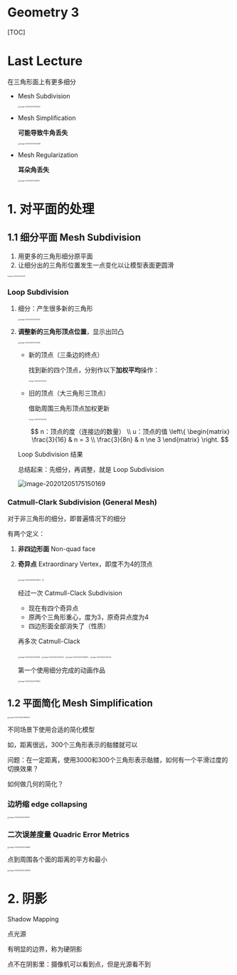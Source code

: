 # Geometry 3

[TOC]





# Last Lecture

在三角形面上有更多细分

+ Mesh Subdivision

  <img src="https://www.qiniu.cregskin.com/image-20201205172636132.png" alt="image-20201205172636132" style="zoom:25%;" />

+ Mesh Simplification

  **可能导致牛角丢失**

  <img src="https://www.qiniu.cregskin.com/image-20201205172629335.png" alt="image-20201205172629335" style="zoom:25%;" />

+ Mesh Regularization

  **耳朵角丢失**

  <img src="https://www.qiniu.cregskin.com/image-20201205172648171.png" alt="image-20201205172648171" style="zoom:25%;" />



# 1. 对平面的处理

## 1.1 细分平面 Mesh Subdivision

1. 用更多的三角形细分原平面
2. 让细分出的三角形位置发生一点变化以让模型表面更圆滑

<img src="https://www.qiniu.cregskin.com/image-20201205174000461.png" alt="image-20201205174000461" style="zoom:20%;" />

### Loop Subdivision

1. 细分：产生很多新的三角形

   <img src="https://www.qiniu.cregskin.com/image-20201205173102764.png" alt="image-20201205173102764" style="zoom:25%;" />

2. **调整新的三角形顶点位置**，显示出凹凸

   <img src="https://www.qiniu.cregskin.com/image-20201205173227487.png" alt="image-20201205173227487" style="zoom:25%;" />

   + 新的顶点（三条边的终点）

     找到新的四个顶点，分别作以下**加权平均**操作：

     <img src="https://www.qiniu.cregskin.com/image-20201205174335425.png" alt="image-20201205174335425" style="zoom:20%;" />

   + 旧的顶点（大三角形三顶点）

     借助周围三角形顶点加权更新

     <img src="https://www.qiniu.cregskin.com/image-20201205174500796.png" alt="image-20201205174500796" style="zoom:20%;" />

     
     $$
     n：顶点的度（连接边的数量） \\
     u：顶点的值 \left\{ \begin{matrix} \frac{3}{16} & n = 3 \\ \frac{3}{8n} & n \ne 3  \end{matrix} \right.
     $$

   Loop Subdivision 结果

   总结起来：先细分，再调整，就是 Loop Subdivision

   ![image-20201205175150169](https://www.qiniu.cregskin.com/image-20201205175150169.png)



### Catmull-Clark Subdivision (General Mesh)

对于非三角形的细分，即普遍情况下的细分

有两个定义：

1. **非四边形面** Non-quad face

2. **奇异点** Extraordinary Vertex，即度不为4的顶点

   <img src="https://www.qiniu.cregskin.com/image-20201205175438402.png" alt="image-20201205175438402" style="zoom:25%;" />

   <img src="https://www.qiniu.cregskin.com/image-20201205175644316.png" style="zoom: 25%;" />

   经过一次 Catmull-Clack Subdivision

   + 现在有四个奇异点
   + 原两个三角形重心，度为3，原奇异点度为4
   + 四边形面全部消失了（性质）

   再多次 Catmull-Clack

   <img src="https://www.qiniu.cregskin.com/image-20201205221312518.png" alt="image-20201205221312518" style="zoom:25%;" />

   <img src="https://www.qiniu.cregskin.com/image-20201205221321222.png" alt="image-20201205221321222" style="zoom:25%;" />

   <img src="https://www.qiniu.cregskin.com/image-20201205221456999.png" alt="image-20201205221456999" style="zoom:25%;" />

   <img src="https://www.qiniu.cregskin.com/image-20201205221512225.png" alt="image-20201205221512225" style="zoom:24%;" />

   

   第一个使用细分完成的动画作品

   <img src="https://www.qiniu.cregskin.com/image-20201205221708190.png" alt="image-20201205221708190" style="zoom:25%;" />

   







## 1.2 平面简化 Mesh Simplification

<img src="https://www.qiniu.cregskin.com/image-20201205221849972.png" alt="image-20201205221849972" style="zoom:25%;" />

不同场景下使用合适的简化模型

如，距离很远，300个三角形表示的骷髅就可以

问题：在一定距离，使用3000和300个三角形表示骷髅，如何有一个平滑过度的切换效果？





如何做几何的简化？

### 边坍缩 edge collapsing

<img src="https://www.qiniu.cregskin.com/image-20201205222159787.png" alt="image-20201205222159787" style="zoom:25%;" />

### 二次误差度量 Quadric Error Metrics

<img src="https://www.qiniu.cregskin.com/image-20201205222356683.png" alt="image-20201205222356683" style="zoom:25%;" />

点到周围各个面的距离的平方和最小



<img src="https://www.qiniu.cregskin.com/image-20201205222448786.png" alt="image-20201205222448786" style="zoom:25%;" />





# 2. 阴影

Shadow Mapping

点光源

有明显的边界，称为硬阴影

点不在阴影里：摄像机可以看到点，但是光源看不到































